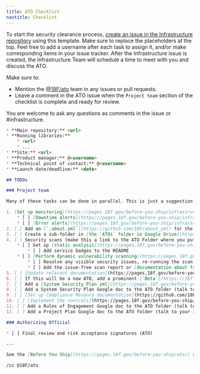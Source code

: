 ```yaml
---
title: ATO Checklist
navtitle: Checklist
---
```


To start the security clearance process, [create an issue in the Infrastructure repository](https://github.com/18F/Infrastructure/issues/new?title=ATO+for+%3Cproject%3E) using this template. Make sure to replace the placeholders at the top. Feel free to add a username after each task to assign it, and/or make corresponding items in your issue tracker. After the Infrastructure issue is created, the Infrastructure Team will schedule a time to meet with you and discuss the ATO.

Make sure to:

* Mention the [@18F/ato](https://github.com/orgs/18F/teams/ato) team in any issues or pull requests.
* Leave a comment in the ATO issue when the `Project team` section of the checklist is complete and ready for review.

You are welcome to ask any questions as comments in the issue or #infrastructure.

```markdown
* **Main repository:** <url>
* **Running libraries:**
    * <url>
    * ...
* **Site:** <url>
* **Product manager:** @<username>
* **Technical point of contact:** @<username>
* **Launch date/deadline:** <date>

## TODOs

### Project team

Many of these tasks can be done in parallel. This is just a suggestion of priority.

1. [Set up monitoring](https://pages.18f.gov/before-you-ship/infrastructure/monitoring/)
    * [ ] [Downtime alerts](https://pages.18f.gov/before-you-ship/infrastructure/monitoring/#downtime)
    * [ ] [Error alerts](https://pages.18f.gov/before-you-ship/infrastructure/monitoring/#errors)
2. [ ] Add an [`.about.yml`](https://github.com/18F/about_yml) for the main repository
3. [ ] Create a sub-folder in [the `ATOs` folder in Google Drive](https://drive.google.com/a/gsa.gov/folderview?id=0BynIxtx-CfkdckljM3BPSkdQT1U&usp=sharing) under 18F/OPP/PIF then "Work in progress". This will be knows as the "ATO Folder". Link it here.
4. [ ] Security scans (make this a link to the ATO Folder where you put a copy of the security scan results)
    * [ ] Set up [static analysis](https://pages.18f.gov/before-you-ship/security/static-analysis/) service
        * [ ] Add service badges to the README
    * [ ] [Perform dynamic vulnerability scanning](https://pages.18f.gov/before-you-ship/security/dynamic-scanning/)
        * [ ] Resolve any visible security issues, re-running the scan as needed
        * [ ] Add the issue-free scan report or [documentation about false positives](https://pages.18f.gov/before-you-ship/security/dynamic-scanning/#caveats) to the ATO folder.
5. [ ] [Update relevant documentation](https://pages.18f.gov/before-you-ship/ato/tips/), primarily the README
6. [ ] If this will be a new ATO, add a prominent [`Beta`](https://18f.gsa.gov/dashboard/stages/) label to any currently-running sites
7. [ ] Add a [System Security Plan yml](https://pages.18f.gov/before-you-ship/ato/ssp/#template) to the repository
8. [ ] Add a System Security Plan Google doc to the ATO folder (talk to your Infrastructure Lead for a template)
9. [ ] [Set up Compliance Masonry documentation](https://github.com/18F/cg-compliance#starting-ato-documentation-for-cloudgov-applications)
10. [ ] [Implement the controls](https://pages.18f.gov/before-you-ship/ato/walkthrough/#step-3--implement-the-controls)
11. [ ] Add a Rules of Engagement Google doc to the ATO folder (talk to your Infrastructure Lead for a template)
12. [ ] Add a Project Plan Google doc to the ATO folder (talk to your Infrastructure Lead for a template)

### Authorizing Official

* [ ] Final review and risk acceptance signatures (ATO)

---

See the [Before You Ship](https://pages.18f.gov/before-you-ship/ato/) site for more information.

/cc @18F/ato
```
